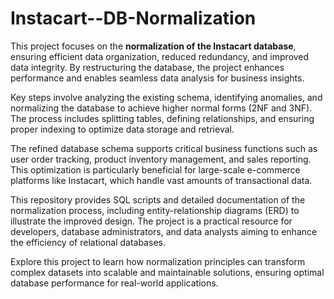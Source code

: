 # Instacart--DB-Normalization


This project focuses on the **normalization of the Instacart database**, ensuring efficient data organization, reduced redundancy, and improved data integrity. By restructuring the database, the project enhances performance and enables seamless data analysis for business insights.

Key steps involve analyzing the existing schema, identifying anomalies, and normalizing the database to achieve higher normal forms (2NF and 3NF). The process includes splitting tables, defining relationships, and ensuring proper indexing to optimize data storage and retrieval.

The refined database schema supports critical business functions such as user order tracking, product inventory management, and sales reporting. This optimization is particularly beneficial for large-scale e-commerce platforms like Instacart, which handle vast amounts of transactional data.

This repository provides SQL scripts and detailed documentation of the normalization process, including entity-relationship diagrams (ERD) to illustrate the improved design. The project is a practical resource for developers, database administrators, and data analysts aiming to enhance the efficiency of relational databases.

Explore this project to learn how normalization principles can transform complex datasets into scalable and maintainable solutions, ensuring optimal database performance for real-world applications.
